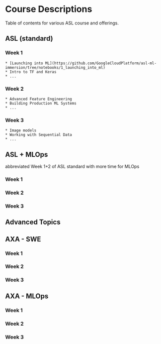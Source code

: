 # Course Descriptions
Table of contents for various ASL course and offerings.

## ASL (standard)
### Week 1
    * [Launching into ML](https://github.com/GoogleCloudPlatform/asl-ml-immersion/tree/notebooks/1_launching_into_ml)
    * Intro to TF and Keras
    * ...
### Week 2
    * Advanced Feature Engineering
    * Building Production ML Systems
    * ...
### Week 3
    * Image models
    * Working with Sequential Data
    * ...

## ASL + MLOps
abbreviated Week 1+2 of ASL standard with more time for MLOps
### Week 1
### Week 2
### Week 3

## Advanced Topics


## AXA - SWE
### Week 1
### Week 2
### Week 3

## AXA - MLOps
### Week 1
### Week 2
### Week 3
